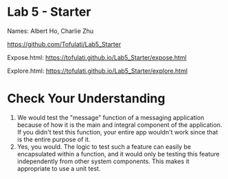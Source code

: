 # Lab 5 - Starter
Names: Albert Ho, Charlie Zhu

https://github.com/Tofulati/Lab5_Starter 

Expose.html: https://tofulati.github.io/Lab5_Starter/expose.html

Explore.html: https://tofulati.github.io/Lab5_Starter/explore.html

# Check Your Understanding
1. We would test the "message" function of a messaging application because of how it is the main and integral component of the application. If you didn't test this function, your entire app wouldn't work since that is the entire purpose of it. 
2. Yes, you would. The logic to test such a feature can easily be encapsulated within a function, and it would only be testing this feature independently from other system components. This makes it appropriate to use a unit test.